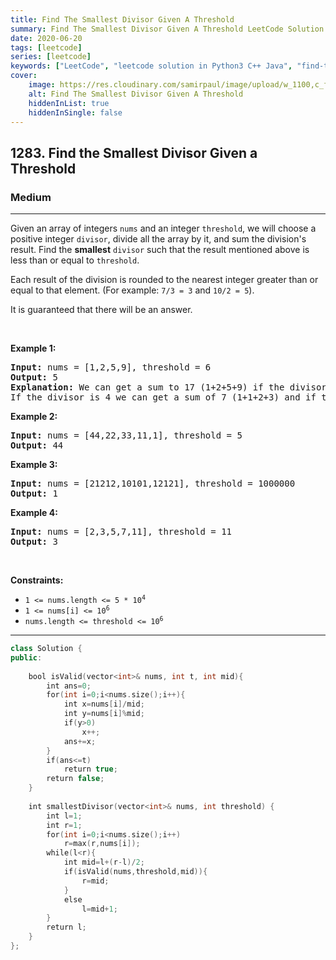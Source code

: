```yaml
---
title: Find The Smallest Divisor Given A Threshold
summary: Find The Smallest Divisor Given A Threshold LeetCode Solution Explained
date: 2020-06-20
tags: [leetcode]
series: [leetcode]
keywords: ["LeetCode", "leetcode solution in Python3 C++ Java", "find-the-smallest-divisor-given-a-threshold LeetCode Solution Explained"]
cover:
    image: https://res.cloudinary.com/samirpaul/image/upload/w_1100,c_fit,co_rgb:FFFFFF,l_text:Arial_75_bold:Find The Smallest Divisor Given A Threshold - Solution Explained/problem-solving.webp
    alt: Find The Smallest Divisor Given A Threshold
    hiddenInList: true
    hiddenInSingle: false
---
```



<h2>1283. Find the Smallest Divisor Given a Threshold</h2><h3>Medium</h3><hr><div><p>Given an array of integers <code>nums</code> and an integer <code>threshold</code>, we will choose a positive integer <code>divisor</code>, divide all the array by it, and sum the division's result. Find the <strong>smallest</strong> <code>divisor</code> such that the result mentioned above is less than or equal to <code>threshold</code>.</p>

<p>Each result of the division is rounded to the nearest integer greater than or equal to that element. (For example: <code>7/3 = 3</code> and <code>10/2 = 5</code>).</p>

<p>It is guaranteed that there will be an answer.</p>

<p>&nbsp;</p>
<p><strong>Example 1:</strong></p>

<pre><strong>Input:</strong> nums = [1,2,5,9], threshold = 6
<strong>Output:</strong> 5
<strong>Explanation:</strong> We can get a sum to 17 (1+2+5+9) if the divisor is 1. 
If the divisor is 4 we can get a sum of 7 (1+1+2+3) and if the divisor is 5 the sum will be 5 (1+1+1+2). 
</pre>

<p><strong>Example 2:</strong></p>

<pre><strong>Input:</strong> nums = [44,22,33,11,1], threshold = 5
<strong>Output:</strong> 44
</pre>

<p><strong>Example 3:</strong></p>

<pre><strong>Input:</strong> nums = [21212,10101,12121], threshold = 1000000
<strong>Output:</strong> 1
</pre>

<p><strong>Example 4:</strong></p>

<pre><strong>Input:</strong> nums = [2,3,5,7,11], threshold = 11
<strong>Output:</strong> 3
</pre>

<p>&nbsp;</p>
<p><strong>Constraints:</strong></p>

<ul>
	<li><code>1 &lt;= nums.length &lt;= 5 * 10<sup>4</sup></code></li>
	<li><code>1 &lt;= nums[i] &lt;= 10<sup>6</sup></code></li>
	<li><code>nums.length &lt;= threshold &lt;= 10<sup>6</sup></code></li>
</ul>
</div>

---




```cpp
class Solution {
public:
    
    bool isValid(vector<int>& nums, int t, int mid){
        int ans=0;
        for(int i=0;i<nums.size();i++){
            int x=nums[i]/mid;
            int y=nums[i]%mid;
            if(y>0)
                x++;
            ans+=x;
        }
        if(ans<=t)
            return true;
        return false;
    }
    
    int smallestDivisor(vector<int>& nums, int threshold) {
        int l=1;
        int r=1;
        for(int i=0;i<nums.size();i++)
            r=max(r,nums[i]);
        while(l<r){
            int mid=l+(r-l)/2;
            if(isValid(nums,threshold,mid)){
                r=mid;
            }
            else
                l=mid+1;
        }
        return l;
    }
};

```
